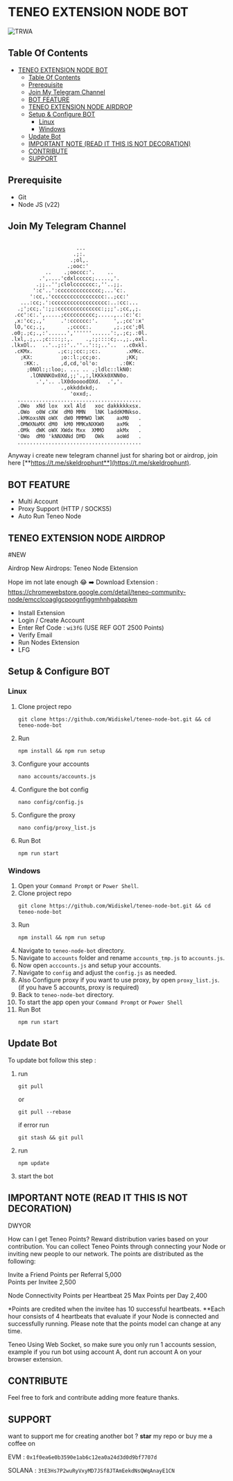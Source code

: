 # TENEO EXTENSION NODE BOT
![TRWA](assets/img1.jpg)


## Table Of Contents
- [TENEO EXTENSION NODE BOT](#teneo-extension-node-bot)
  - [Table Of Contents](#table-of-contents)
  - [Prerequisite](#prerequisite)
  - [Join My Telegram Channel](#join-my-telegram-channel)
  - [BOT FEATURE](#bot-feature)
  - [TENEO EXTENSION NODE AIRDROP](#teneo-extension-node-airdrop)
  - [Setup \& Configure BOT](#setup--configure-bot)
    - [Linux](#linux)
    - [Windows](#windows)
  - [Update Bot](#update-bot)
  - [IMPORTANT NOTE (READ IT THIS IS NOT DECORATION)](#important-note-read-it-this-is-not-decoration)
  - [CONTRIBUTE](#contribute)
  - [SUPPORT](#support)

## Prerequisite
- Git
- Node JS (v22)

## Join My Telegram Channel
```
                                                          
                      ...                                 
                     .;:.                                 
                    .;ol,.                                
                   .;ooc:'                                
            ..    .;ooccc:'.    ..                        
          .',....'cdxlccccc;.....,'.                      
         .;;..'';clolccccccc:,''..;;.                     
        ':c'..':cccccccccccccc;...'c:.                    
       ':cc,.'ccccccccccccccccc:..;cc:'                   
    ...:cc;.':cccccccccccccccccc:..:cc:...                
   .;';cc;.':;;:cccccccccccccc:;;;'.;cc,,;.               
  .cc':c:.',.....;cccccccccc;.....,..:c:'c:               
  ,x:'cc;.,'     .':cccccc:'.     ',.;cc':x'              
  lO,'cc;.;,       .;cccc:.       ,;.;cc';0l              
 .o0;.;c;.,:'......',''''''......':,.;c;.:0l.             
 .lxl,.;,..;c::::;:,.    .,:;::::c;..,;.,oxl.             
 .lkxOl..  ..'..;::'..''..'::;..'..  ..c0xkl.             
  .cKMx.        .;c:;:cc:;:c:.        .xMKc.              
    ;KX:         ;o::l:;cc;o:.        ;KK;                
     :KK:.       ,d,cd,'ol'o:       .:0K:                 
      ;0NOl:;:loo;. ... .. .;ldlc::lkN0:                  
       .lONNNKOx0Xd,;;'.,:,lKKkk0XNN0o.                   
         .','.. .lX0doooodOXd.  .','.                     
                 .,okkddxkd;.                             
                    'oxxd;.                               
   ........................................                              
   .OWo  xNd lox  xxl Ald   xoc dakkkkkxsx.              
   .OWo  o0W cXW  dM0 MMN   lNK laddKMNkso.               
   .kMKoxsNN oWX  dW0 MMMWO lWK    axM0   .                
   .OMWXNaMX dM0  kM0 MMKxNXKW0    axMk   .                 
   .OMk  dWK oWX XWdx Mxx  XMMO    akMx   .                 
   'OWo  dM0 'kNNXNNd DMD   OWk    aoWd   .                 
   ........................................

```           
                                              
                                              

Anyway i create new telegram channel just for sharing bot or airdrop, join here
[**https://t.me/skeldrophunt**](https://t.me/skeldrophunt).


## BOT FEATURE
- Multi Account 
- Proxy Support (HTTP / SOCKS5)
- Auto Run Teneo Node


## TENEO EXTENSION NODE AIRDROP
#NEW 

Airdrop
New Airdrops: Teneo Node Ektension 

Hope im not late enough 😂
➡️ Download Extension : https://chromewebstore.google.com/detail/teneo-community-node/emcclcoaglgcpoognfiggmhnhgabppkm
- Install Extension
- Login / Create Account
- Enter Ref Code : ```wi3fG```  (USE REF GOT 2500 Points)
- Verify Email
- Run Nodes Ektension 
- LFG


## Setup & Configure BOT

### Linux
1. Clone project repo
   ```
   git clone https://github.com/Widiskel/teneo-node-bot.git && cd teneo-node-bot
   ```
2. Run
   ```
   npm install && npm run setup
   ```
3. Configure your accounts
   ```
   nano accounts/accounts.js
   ```
4. Configure the bot config
   ```
   nano config/config.js
   ```
5. Configure the proxy
   ```
   nano config/proxy_list.js
   ```
6. Run Bot
   ```
   npm run start
   ```
   
### Windows
1. Open your `Command Prompt` or `Power Shell`.
2. Clone project repo
   ```
   git clone https://github.com/Widiskel/teneo-node-bot.git && cd teneo-node-bot
   ```
3. Run 
   ```
   npm install && npm run setup
   ```
5. Navigate to `teneo-node-bot` directory. 
6. Navigate to `accounts` folder and rename `accounts_tmp.js` to `accounts.js`.
7. Now open `acccounts.js` and setup your accounts.
8. Navigate to `config` and adjust the `config.js` as needed.
9. Also Configure proxy if you want to use proxy, by open `proxy_list.js`. (if you have 5 accounts, proxy is required)
10. Back to `teneo-node-bot` directory.
11. To start the app open your `Command Prompt` or `Power Shell`
12. Run Bot
    ```
    npm run start
    ```

## Update Bot

To update bot follow this step :
1. run
   ```
   git pull
   ```
   or
   ```
   git pull --rebase
   ```
   if error run
   ```
   git stash && git pull
   ```
2. run
   ```
   npm update
   ```
2. start the bot


## IMPORTANT NOTE (READ IT THIS IS NOT DECORATION)

DWYOR

How can I get Teneo Points?
Reward distribution varies based on your contribution. You can collect Teneo Points through connecting your Node or inviting new people to our network. The points are distributed as the following:

Invite a Friend
Points per Referral	
5,000	
Points per Invitee
2,500

Node Connectivity
Points per Heartbeat
25
Max Points per Day
2,400

*Points are credited when the invitee has 10 successful heartbeats.
**Each hour consists of 4 heartbeats that evaluate if your Node is connected and successfully running. Please note that the points model can change at any time.

Teneo Using Web Socket, so make sure you only run 1 accounts session, example if you run bot using account A, dont run account A on your browser extension.


## CONTRIBUTE

Feel free to fork and contribute adding more feature thanks.

## SUPPORT

want to support me for creating another bot ?
**star** my repo or buy me a coffee on

EVM : `0x1f0ea6e0b3590e1ab6c12ea0a24d3d0d9bf7707d`

SOLANA : `3tE3Hs7P2wuRyVxyMD7JSf8JTAmEekdNsQWqAnayE1CN`
